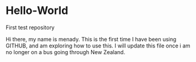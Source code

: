# Hello-World
First test repository

Hi there, my name is menady. This is the first time I have been using GITHUB, and am exploring how to use this. I will update this file once i am no longer on a bus going through New Zealand.
